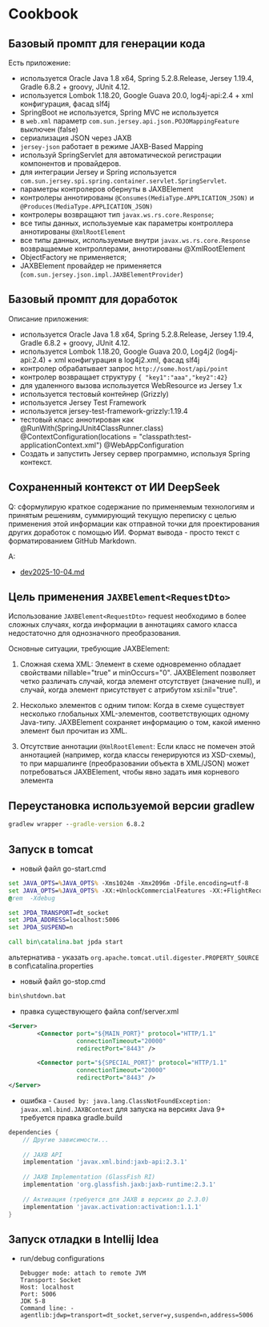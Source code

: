 # Cookbook

## Базовый промпт для генерации кода

Есть приложение:
- используется Oracle Java 1.8 x64, Spring 5.2.8.Release, Jersey 1.19.4, Gradle 6.8.2 + groovy, JUnit 4.12.
- используется Lombok 1.18.20, Google Guava 20.0, log4j-api:2.4 + xml конфигурация, фасад slf4j
- SpringBoot не используется, Spring MVC не используется
- в `web.xml` параметр `com.sun.jersey.api.json.POJOMappingFeature` выключен (false)
- сериализация JSON через JAXB
- `jersey-json` работает в режиме JAXB-Based Mapping
- используй SpringServlet для автоматической регистрации компонентов и провайдеров.
- для интеграции Jersey и Spring используется
  `com.sun.jersey.spi.spring.container.servlet.SpringServlet`.
- параметры контролеров обернуты в JAXBElement
- контролеры аннотированы `@Consumes(MediaType.APPLICATION_JSON)`
  и `@Produces(MediaType.APPLICATION_JSON)`
- контролеры возвращают тип `javax.ws.rs.core.Response`;
- все типы данных, используемые как параметры контроллера аннотированы ```@XmlRootElement```
- все типы данных, используемые внутри ```javax.ws.rs.core.Response``` возвращаемые контроллерами, аннотированы @XmlRootElement
- ObjectFactory не применяется;
- JAXBElement провайдер не применяется (```com.sun.jersey.json.impl.JAXBElementProvider```)

## Базовый промпт для доработок

Описание приложения:
- используется Oracle Java 1.8 x64, Spring 5.2.8.Release, Jersey 1.19.4, Gradle 6.8.2 + groovy, JUnit 4.12.
- используется Lombok 1.18.20, Google Guava 20.0,  Log4j2 (log4j-api:2.4) + xml конфигурация в log4j2.xml, фасад slf4j
- контролер обрабатывает запрос ```http://some.host/api/point```
- контролер возвращает структуру ```{ "key1":"aaa","key2":42}```
- для удаленного вызова используется WebResource из Jersey 1.x
- используется тестовый контейнер (Grizzly)
- используется  Jersey Test Framework
- используется jersey-test-framework-grizzly:1.19.4
- тестовый класс аннотирован как @RunWith(SpringJUnit4ClassRunner.class)
  @ContextConfiguration(locations = "classpath:test-applicationContext.xml")
  @WebAppConfiguration
- Создать и запустить Jersey сервер программно, используя Spring контекст.

## Сохраненный контекст от ИИ DeepSeek

Q: сформулирую краткое содержание по применяемым технологиям и принятым решениям, 
суммирующий текущую переписку с целью применения этой информации как отправной 
точки для проектирования других доработок с помощью ИИ.
Формат вывода - просто текст с форматированием GitHub Markdown.

A:
- [dev2025-10-04.md](dev2025-10-04.md) 

## Цель применения ```JAXBElement<RequestDto>```

Использование ```JAXBElement<RequestDto>``` request необходимо в более сложных
случаях, когда информации в аннотациях самого класса недостаточно для
однозначного преобразования.

Основные ситуации, требующие JAXBElement:
1. Сложная схема XML: Элемент в схеме одновременно обладает свойствами
   nillable="true" и minOccurs="0". JAXBElement позволяет четко различать случай,
   когда элемент отсутствует (значение null), и случай, когда элемент присутствует с атрибутом xsi:nil="true".

2. Несколько элементов с одним типом: Когда в схеме существует несколько
   глобальных XML-элементов, соответствующих одному Java-типу. JAXBElement
   сохраняет информацию о том, какой именно элемент был прочитан из XML.

3. Отсутствие аннотации ```@XmlRootElement```: Если класс не помечен этой аннотацией
   (например, когда классы генерируются из XSD-схемы), то при маршалинге (преобразовании
   объекта в XML/JSON) может потребоваться JAXBElement, чтобы явно задать
   имя корневого элемента

## Переустановка используемой версии gradlew

````cmd
gradlew wrapper --gradle-version 6.8.2
````

## Запуск в tomcat

- новый файл go-start.cmd
````bat
set JAVA_OPTS=%JAVA_OPTS% -Xms1024m -Xmx2096m -Dfile.encoding=utf-8
set JAVA_OPTS=%JAVA_OPTS% -XX:+UnlockCommercialFeatures -XX:+FlightRecorder
@rem  -Xdebug

set JPDA_TRANSPORT=dt_socket
set JPDA_ADDRESS=localhost:5006
set JPDA_SUSPEND=n

call bin\catalina.bat jpda start
````
альтернатива - указать ```org.apache.tomcat.util.digester.PROPERTY_SOURCE``` в
conf\catalina.properties

- новый файл go-stop.cmd
````bat
bin\shutdown.bat
````

- правка существующего файла
conf/server.xml
````xml
<Server>
        <Connector port="${MAIN_PORT}" protocol="HTTP/1.1"
                   connectionTimeout="20000"
                   redirectPort="8443" />

        <Connector port="${SPECIAL_PORT}" protocol="HTTP/1.1"
                   connectionTimeout="20000"
                   redirectPort="8443" />
</Server>
````

- ошибка - ```Caused by: java.lang.ClassNotFoundException: javax.xml.bind.JAXBContext```
для запуска на версиях Java 9+ требуется правка gradle.build

````groovy
dependencies {
    // Другие зависимости...
    
    // JAXB API
    implementation 'javax.xml.bind:jaxb-api:2.3.1'
    
    // JAXB Implementation (GlassFish RI)
    implementation 'org.glassfish.jaxb:jaxb-runtime:2.3.1'
    
    // Активация (требуется для JAXB в версиях до 2.3.0)
    implementation 'javax.activation:activation:1.1.1'
}
````

## Запуск отладки в Intellij Idea

- run/debug configurations

      Debugger mode: attach to remote JVM
      Transport: Socket
      Host: localhost
      Port: 5006
      JDK 5-8
      Command line: -agentlib:jdwp=transport=dt_socket,server=y,suspend=n,address=5006

